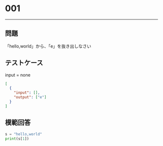 # 001

---

## 問題

「hello,world」から、「e」を抜き出しなさい

## テストケース

input = none

```json
[
  {
    "input": [],
    "output": ["e"]
  }
]
```

## 模範回答

```python
s = "hello,world"
print(s[1])
```
